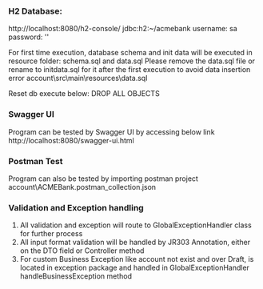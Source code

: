 ### H2 Database:
http://localhost:8080/h2-console/
jdbc:h2:~/acmebank
username: sa
password: ''

For first time execution, database schema and init data will be executed in resource folder:
schema.sql and data.sql
Please remove the data.sql file or rename to initdata.sql for it after the first execution to avoid data insertion error
account\src\main\resources\data.sql

Reset db execute below:
DROP ALL OBJECTS

### Swagger UI 
Program can be tested by Swagger UI by accessing below link
http://localhost:8080/swagger-ui.html

### Postman Test
Program can also be tested by importing postman project
account\ACMEBank.postman_collection.json


### Validation and Exception handling 
1. All validation and exception will route to GlobalExceptionHandler class for further process
2. All input format validation will be handled by JR303 Annotation, either on the DTO field or Controller method
3. For custom Business Exception like account not exist and over Draft, is located in exception package and handled in 
GlobalExceptionHandler handleBusinessException method